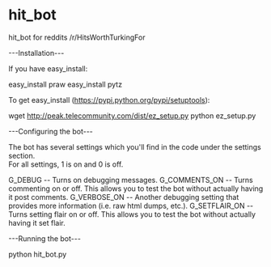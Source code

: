 hit_bot
=======

hit_bot for reddits /r/HitsWorthTurkingFor


---Installation---

If you have easy_install:

easy_install praw
easy_install pytz

To get easy_install (https://pypi.python.org/pypi/setuptools):

wget http://peak.telecommunity.com/dist/ez_setup.py
python ez_setup.py

---Configuring the bot---

The bot has several settings which you'll find in the code under the settings section.  
For all settings, 1 is on and 0 is off.

G_DEBUG -- Turns on debugging messages.
G_COMMENTS_ON -- Turns commenting on or off.  This allows you to test the bot without actually having it post comments.
G_VERBOSE_ON -- Another debugging setting that provides more information (i.e. raw html dumps, etc.).
G_SETFLAIR_ON -- Turns setting flair on or off.  This allows you to test the bot without actually having it set flair.

---Running the bot---

python hit_bot.py
